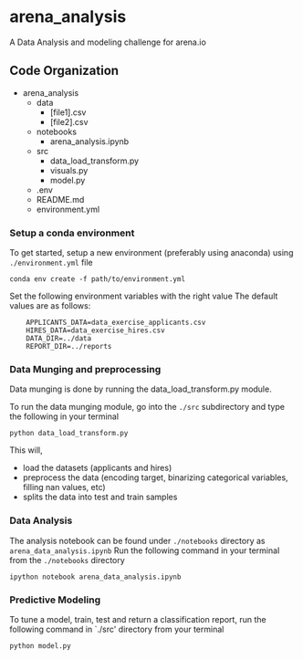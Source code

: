 # arena_analysis
A Data Analysis and modeling challenge for arena.io

## Code Organization

+ arena_analysis
    - data 
        - [file1].csv
        - [file2].csv
    - notebooks
        - arena_analysis.ipynb
    - src
        - data_load_transform.py
        - visuals.py
        - model.py
    - .env
    - README.md
    - environment.yml
    
### Setup a conda environment

To get started, setup a new environment (preferably using anaconda) using  `./environment.yml` file

`conda env create -f path/to/environment.yml`

Set the following environment variables with the right value
The default values are as follows:
```
    APPLICANTS_DATA=data_exercise_applicants.csv
    HIRES_DATA=data_exercise_hires.csv
    DATA_DIR=../data
    REPORT_DIR=../reports
```

### Data Munging and preprocessing

Data munging is done by running the data_load_transform.py module.

To run the data munging module, go into the `./src` subdirectory and type the following in your terminal

``` python data_load_transform.py ```

This will, 
- load the datasets (applicants and hires)
- preprocess the data (encoding target, binarizing categorical variables, filling nan values, etc)
- splits the data into test and train samples

### Data Analysis

The analysis notebook can be found under `./notebooks` directory as `arena_data_analysis.ipynb`
Run the following command in your terminal from the `./notebooks` directory

```ipython notebook arena_data_analysis.ipynb```

### Predictive Modeling

To tune a model, train, test and return a classification report, run the following command in `./src' directory from your terminal
 
`python model.py`




